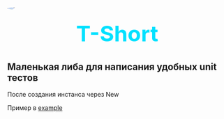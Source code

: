 <style>
    img {
        display: block;
        margin-left: auto;
        margin-right: auto;
        border-radius: 50%;
    }

    h1 {
        font-size: 50px;
        color: rgb(0, 225, 255);
        margin-top: 20px;
        text-align: center;
    }
</style>
<img
    src="https://downloader.disk.yandex.ru/preview/55ac41d1f0e28fbbfcff8258088b1f2a4e45dc0609b16479a27fcbda5f752ae8/66b3be8a/FNlgll3QLyYWlTjxrk3UrJlwZzfo9us_Ml2bwCM5WYrAWA1k79BjP32dWTzjlQqtR6D0dyxMZYdFs3PeDNydYQ%3D%3D?uid=0&filename=5592b65d-a424-4939-98fd-e429a4bfc1af.jpg&disposition=inline&hash=&limit=0&content_type=image%2Fjpeg&owner_uid=0&tknv=v2&size=256x">
# T-Short

## Маленькая либа для написания удобных unit тестов

После создания инстанса через New

Пример в [example](./example)